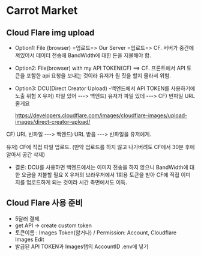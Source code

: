 # Carrot Market

## Cloud Flare img upload

- Option1: File (browser) =업로드=> Our Server =업로드=> CF.
  서버가 중간에 껴있어서 데이터 전송에 BandWidth에 대한 돈을 지불해야 함.

- Option2: File(browser) with my API TOKEN(CF) ==> CF.
  프론트에서 API 토큰을 포함한 api 요청을 보내는 것이라 유저가 뭔 짓을 할지 몰라서 위험.

- Option3: DCU(Direct Creator Upload) -백엔드에서 API TOKEN를 사용하기에 노출 위험 X
  유저) 파일 있어 ---> 백엔드) 유저가 파일 있데 ---> CF) 빈파일 URL 줄게요

  https://developers.cloudflare.com/images/cloudflare-images/upload-images/direct-creator-upload/

CF) URL 빈파일 ---> 백엔드) URL 받음 ---> 빈파일을 유저에게.

유저) CF에 직접 파일 업로드. (만약 업로드를 하지 않고 나가버려도 CF에서 30분 후에 알아서 공간 삭제)

- 결론: DCU를 사용하면 백엔드에서는 이미지 전송을 하지 않으니 BandWidth에 대한 요금을 지불할 필요 X
  유저의 브라우저에서 1회용 토큰을 받아 CF에 직접 이미지를 업로드하게 되는 것이라 시간 측면에서도 이득.

## Cloud Flare 사용 준비

- 5달러 결제.
- get API -> create custom token
- 토큰이름 : Images Token(암거나) / Permission: Account, Cloudflare Images Edit
- 발급된 API TOKEN과 Images탭의 AccountID .env에 넣기
